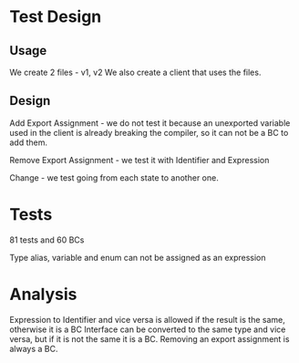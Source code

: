 # Test Design

## Usage

We create 2 files - v1, v2
We also create a client that uses the files.

## Design

Add Export Assignment - we do not test it because an unexported variable used in the client is already breaking the compiler, so it can not be a BC to add them.

Remove Export Assignment - we test it with Identifier and Expression

Change - we test going from each state to another one.

# Tests

81 tests and 60 BCs

Type alias, variable and enum can not be assigned as an expression

# Analysis

Expression to Identifier and vice versa is allowed if the result is the same, otherwise it is a BC
Interface can be converted to the same type and vice versa, but if it is not the same it is a BC.
Removing an export assignment is always a BC.
